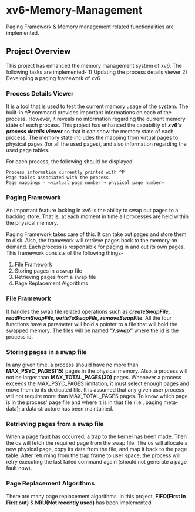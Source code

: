 # xv6-Memory-Management
Paging Framework & Memory management related functionalities are implemented.


## **Project Overview**

This project has enhanced the memory management system of xv6. The following tasks are implemented-
    1) Updating the process details viewer
    2) Developing a paging framework of xv6


### **Process Details Viewer**
It is a tool that is used to test the current mamory usage of the system. The built-in ***^P*** command provides important informations on each of the process. However, it reveals no information regarding the current memory state of each process. This project has enhanced the capability of ***xv6's process details viewer*** so that it can show the memory state of each process. The memory state includes the mapping from virtual pages to physical pages (for all the used pages), and also information regarding the used page tables.

For each process, the following should be displayed:

```
Process information currently printed with ^P
Page tables associated with the process
Page mappings - <virtual page number → physical page number>
```


### **Paging Framework**

An important feature lacking in xv6 is the ability to swap out pages to a backing store. That is, at each moment in time all processes are held within the physical memory.

Paging Framework takes care of this. It can take out pages and store them to disk. Also, the framework will retrieve pages back to the memory on demand. Each process is responsible for paging in and out its own pages. This framework consists of the following things-
1) File Framework
2) Storing pages in a swap file
3) Retrieving pages from a swap file
4) Page Replacement Algorithms


### **File Framework**
It handles the swap file related operations such as ***createSwapFile, readFromSwapFile, writeToSwapFile, removeSwapFile***. All the four functions have a parameter will hold a pointer to a file that will hold the swapped memory. The files will be named ***"/.swap"*** where the id is the process id.



### **Storing pages in a swap file**
In any given time, a process should have no more than **MAX_PSYC_PAGES(15)** pages in the physical memory. Also, a process will not be larger than **MAX_TOTAL_PAGES(30)** pages. Whenever a process exceeds the MAX_PSYC_PAGES limitation, it must select enough pages and move them to its dedicated file. It is assumed that any given user process will not require more than MAX_TOTAL_PAGES pages. To know which page is in the process' page file and where it is in that file (i.e., paging meta-data); a data structure has been maintained.



### **Retrieving pages from a swap file**
When a page fault has occurred, a trap to the kernel has been made. Then the os will fetch the required page from the swap file. The os will allocate a new physical page, copy its data from the file, and map it back to the page table. After returning from the trap frame to user space, the process will retry executing the last failed command again (should not generate a page fault now).


### **Page Replacement Algorithms**
There are many page replacement algorithms. In this project, **FIFO(First in First out)** & **NRU(Not recently used)** has been implemented.



























